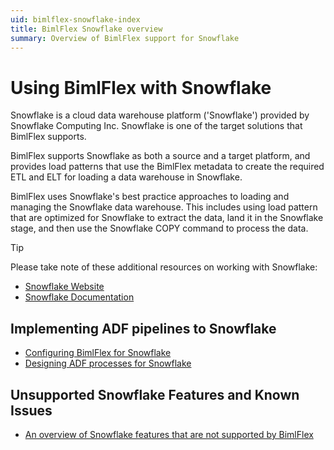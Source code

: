 ```yaml
---
uid: bimlflex-snowflake-index
title: BimlFlex Snowflake overview
summary: Overview of BimlFlex support for Snowflake
---
```

# Using BimlFlex with Snowflake

Snowflake is a cloud data warehouse platform ('Snowflake') provided by Snowflake Computing Inc. Snowflake is one of the target solutions that BimlFlex supports.

BimlFlex supports Snowflake as both a source and a target platform, and provides load patterns that use the BimlFlex metadata to create the required ETL and ELT for loading a data warehouse in Snowflake.

BimlFlex uses Snowflake's best practice approaches to loading and managing the Snowflake data warehouse. This includes using load pattern that are optimized for Snowflake to extract the data, land it in the Snowflake stage, and then use the Snowflake COPY command to process the data.

> [!TIP]
> Please take note of these additional resources on working with Snowflake:
>
> * [Snowflake Website](https://www.snowflake.com/)  
> * [Snowflake Documentation](https://docs.snowflake.com/)

## Implementing ADF pipelines to Snowflake

* [Configuring BimlFlex for Snowflake](xref:bimlflex-snowflake-configuration-overview)
* [Designing ADF processes for Snowflake](xref:bimlflex-snowflake-implementation-adf)

## Unsupported Snowflake Features and Known Issues

* [An overview of Snowflake features that are not supported by BimlFlex](xref:bimlflex-snowflake-unsupported-features)
